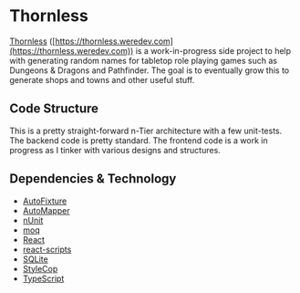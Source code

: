 # Thornless
[Thornless](https://thornless.weredev.com) ([https://thornless.weredev.com](https://thornless.weredev.com)) is a work-in-progress side project to help with generating random names for tabletop role playing games such as Dungeons & Dragons and Pathfinder.  The goal is to eventually grow this to generate shops and towns and other useful stuff.

## Code Structure
This is a pretty straight-forward n-Tier architecture with a few unit-tests.  The backend code is pretty standard.  The frontend code is a work in progress as I tinker with various designs and structures.

## Dependencies & Technology
* [AutoFixture](https://github.com/AutoFixture/AutoFixture)
* [AutoMapper](https://automapper.org)
* [nUnit](https://https://nunit.org/)
* [moq](https://github.com/moq/moq4)
* [React](https://reactjs.org/)
* [react-scripts](https://www.npmjs.com/package/react-scripts)
* [SQLite](https://www.sqlite.org/index.html)
* [StyleCop](https://github.com/StyleCop/StyleCop)
* [TypeScript](https://www.typescriptlang.org/)
